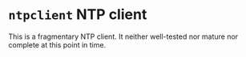 # `ntpclient` NTP client

This is a fragmentary NTP client. It neither well-tested nor mature nor
complete at this point in time.
